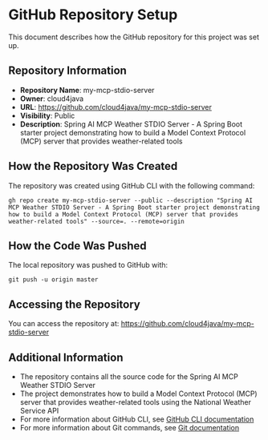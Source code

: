 # GitHub Repository Setup

This document describes how the GitHub repository for this project was set up.

## Repository Information

- **Repository Name**: my-mcp-stdio-server
- **Owner**: cloud4java
- **URL**: https://github.com/cloud4java/my-mcp-stdio-server
- **Visibility**: Public
- **Description**: Spring AI MCP Weather STDIO Server - A Spring Boot starter project demonstrating how to build a Model Context Protocol (MCP) server that provides weather-related tools

## How the Repository Was Created

The repository was created using GitHub CLI with the following command:

```
gh repo create my-mcp-stdio-server --public --description "Spring AI MCP Weather STDIO Server - A Spring Boot starter project demonstrating how to build a Model Context Protocol (MCP) server that provides weather-related tools" --source=. --remote=origin
```

## How the Code Was Pushed

The local repository was pushed to GitHub with:

```
git push -u origin master
```

## Accessing the Repository

You can access the repository at: https://github.com/cloud4java/my-mcp-stdio-server

## Additional Information

- The repository contains all the source code for the Spring AI MCP Weather STDIO Server
- The project demonstrates how to build a Model Context Protocol (MCP) server that provides weather-related tools using the National Weather Service API
- For more information about GitHub CLI, see [GitHub CLI documentation](https://cli.github.com/manual/)
- For more information about Git commands, see [Git documentation](https://git-scm.com/doc)
